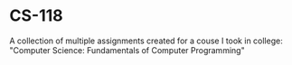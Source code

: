 # CS-118

A collection of multiple assignments created for a couse I took in college:
"Computer Science: Fundamentals of Computer Programming"
